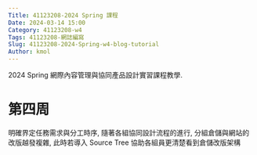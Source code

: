 ```yaml
---
Title: 41123208-2024 Spring 課程
Date: 2024-03-14 15:00
Category: 41123208-w4
Tags: 41123208-網誌編寫
Slug: 41123208-2024-Spring-w4-blog-tutorial
Author: kmol
---
```


2024 Spring 網際內容管理與協同產品設計實習課程教學.

<!-- PELICAN_END_SUMMARY -->

# 第四周
明確界定任務需求與分工時序, 隨著各組協同設計流程的進行, 分組倉儲與網站的改版越發複雜, 此時若導入 Source Tree 協助各組員更清楚看到倉儲改版架構